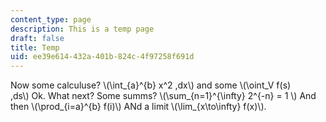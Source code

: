 ```yaml
---
content_type: page
description: This is a temp page
draft: false
title: Temp
uid: ee39e614-432a-401b-824c-4f97258f691d
---
```

Now some calculuse? \\(\int_{a}^{b} x^2 \,dx\\) and some \\(\oint_V f(s) \,ds\\) Ok. What next? Some summs? \\(\sum_{n=1}^{\infty} 2^{-n} = 1 \\\) And then \\(\prod_{i=a}^{b} f(i)\\) ANd a limit \\(\lim_{x\to\infty} f(x)\\).